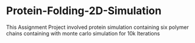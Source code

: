 # Protein-Folding-2D-Simulation
This Assignment Project involved protein simulation containing six polymer chains containing  with monte carlo simulation for 10k Iterations  
